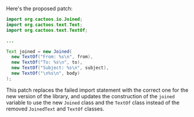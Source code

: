 Here's the proposed patch:

```java
import org.cactoos.io.Joined;
import org.cactoos.text.Text;
import org.cactoos.text.TextOf;

...

Text joined = new Joined(
  new TextOf("From: %s\n", from),
  new TextOf("To: %s\n", to),
  new TextOf("Subject: %s\n", subject),
  new TextOf("\n%s\n", body)
);
```

This patch replaces the failed import statement with the correct one for the new version of the library, and updates the construction of the `joined` variable to use the new `Joined` class and the `TextOf` class instead of the removed `JoinedText` and `TextOf` classes.